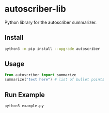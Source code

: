 # autoscriber-lib
Python library for the autoscriber summarizer.

## Install
```bash
python3 -m pip install --upgrade autoscriber
```

## Usage
```python
from autoscriber import summarize
summarize("text here") # list of bullet points
```

## Run Example
```python
python3 example.py
```